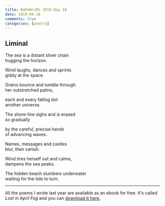 ```yaml
---  
title: NaPoWriMo 2019 Day 18  
date: 2019-04-18
comments: true  
categories: [poetry]
---  
```


<h2>Liminal</h2>  
<!-- /wp:heading -->  


<p>The sea is a distant silver chain<br />  
hugging the horizon.</p>  



<p>Wind laughs, dances and sprints<br />  
giddy at the space.</p>  



<p>Grains bounce and tumble through<br /> her outstretched palms,</p>  



<p>each and every falling dot<br /> another universe.</p>  



<p>The shore-line sighs and is erased<br />  
so gradually</p>  



<p>by the careful, precise hands<br /> of advancing waves.</p>  



<p>Names, messages and castles<br />  
blur, then vanish.</p>  



<p>Wind tires herself out and calms,<br />  
dampens the sea peaks.</p>  



<p>The hidden beach slumbers underwater<br /> waiting for the tide to turn.</p>  



<hr class="wp-block-separator"/>  



<p>All the poems I wrote last year are available as an ebook for free. It's called <em>Lost in April Fog </em>and you can <a href="/aprilfog/">download it here. </a></p>  
